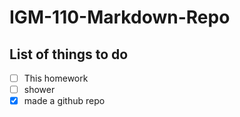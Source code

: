 # IGM-110-Markdown-Repo

## List of things to do
- [ ] This homework
- [ ] shower
- [x] made a github repo
